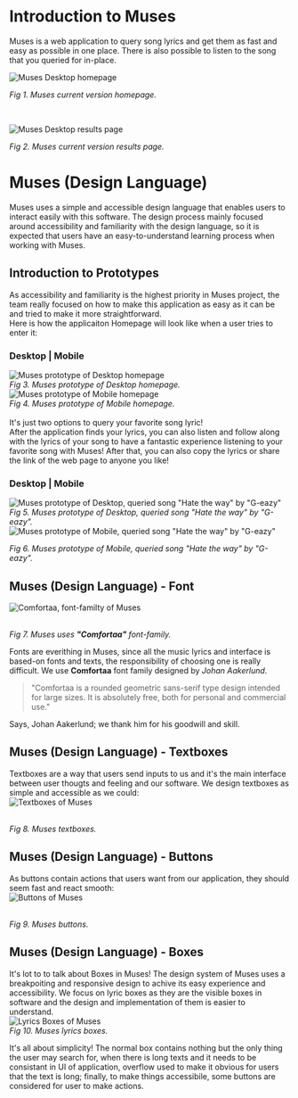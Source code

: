 # Introduction to Muses
Muses is a web application to query song lyrics and get them as fast and easy as possible in one place. There is also possible to listen to the song that you queried for in-place.
<br>

![Muses Desktop homepage](docs/index.png)<br>

*Fig 1. Muses current version homepage.*

<br>

![Muses Desktop results page](docs/results.png)<br>

*Fig 2. Muses current version results page.*
# Muses (Design Language)
Muses uses a simple and accessible design language that enables users to interact easily with this software. The design process mainly focused around accessibility and familiarity with the design language, so it is expected that users have an easy-to-understand learning process when working with Muses.

## Introduction to Prototypes
As accessibility and familiarity is the highest priority in Muses project, the team really focused on how to make this application as easy as it can be and tried to make it more straightforward.<br>
Here is how the applicaiton Homepage will look like when a user tries to enter it:<br>
### Desktop | Mobile
![Muses prototype of Desktop homepage](docs/Prototype%20Home%20Page%20-%20Desktop.png)<br>
*Fig 3. Muses prototype of Desktop homepage.*
![Muses prototype of Mobile homepage](docs/Prototype%20Home%20Page%20-%20Mobile.png)<br>
*Fig 4. Muses prototype of Mobile homepage.*
<br>
<br>
It's just two options to query your favorite song lyric!
<br>
After the application finds your lyrics, you can also listen and follow along with the lyrics of your song to have a fantastic experience listening to your favorite song with Muses! After that, you can also copy the lyrics or share the link of the web page to anyone you like!

### Desktop | Mobile
![Muses prototype of Desktop, queried song "Hate the way" by "G-eazy"](docs/Prototype%20Search%20Result%20Real%20-%20Desktop.png)<br>
*Fig 5. Muses prototype of Desktop, queried song "Hate the way" by "G-eazy".*
<br>
![Muses prototype of Mobile, queried song "Hate the way" by "G-eazy"](docs/Prototype%20Search%20Result%20Real%20-%20Mobile.png)<br>

*Fig 6. Muses prototype of Mobile, queried song "Hate the way" by "G-eazy".*
<br>

## Muses (Design Language) - Font
![Comfortaa, font-familty of Muses](docs/font.png)<br><br>

*Fig 7. Muses uses **"Comfortaa"** font-family.*
<br>

Fonts are everithing in Muses, since all the music lyrics and interface is based-on fonts and texts, the responsibility of choosing one is really difficult. We use **Comfortaa** font family designed by *Johan Aakerlund*.

> "Comfortaa is a rounded geometric sans-serif type design intended for large sizes. It is absolutely free, both for personal and commercial use."<br>

Says, Johan Aakerlund; we thank him for his goodwill and skill.

## Muses (Design Language) - Textboxes
Textboxes are a way that users send inputs to us and it's the main interface between user thougts and feeling and our software. We design textboxes as simple and accessible as we could:<br>
![Textboxes of Muses](docs/textboxes.png)<br><br>

*Fig 8. Muses textboxes.*
<br>

## Muses (Design Language) - Buttons
As buttons contain actions that users want from our application, they should seem fast and react smooth:<br>
![Buttons of Muses](docs/buttons.png)<br><br>

*Fig 9. Muses buttons.*
<br>

## Muses (Design Language) - Boxes
It's lot to to talk about Boxes in Muses! The design system of Muses uses a breakpoiting and responsive design to achive its easy experience and accessibility. We focus on lyric boxes as they are the visible boxes in software and the design and implementation of them is easier to understand.<br>
![Lyrics Boxes of Muses](docs/boxes.png)<br>
*Fig 10. Muses lyrics boxes.*
<br>

It's all about simplicity! The normal box contains nothing but the only thing the user may search for, when there is long texts and it needs to be consistant in UI of application, overflow used to make it obvious for users that the text is long; finally, to make things accessibile, some buttons are considered for user to make actions.